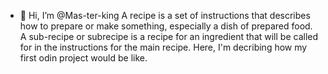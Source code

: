 - 👋 Hi, I’m @Mas-ter-king
A recipe is a set of instructions that describes how to prepare or make something, especially a dish of prepared food. 
A sub-recipe or subrecipe is a recipe for an ingredient that will be called for in the instructions for the main recipe.
Here, I'm decribing how my first odin project would be like.

<!---
Mas-ter-king/Mas-ter-king is a ✨ special ✨ repository because its `README.md` (this file) appears on your GitHub profile.
You can click the Preview link to take a look at your changes.
--->
